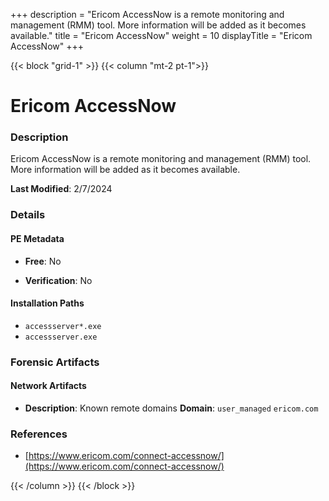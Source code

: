 +++
description = "Ericom AccessNow is a remote monitoring and management (RMM) tool. More information will be added as it becomes available."
title = "Ericom AccessNow"
weight = 10
displayTitle = "Ericom AccessNow"
+++


{{< block "grid-1" >}}
{{< column "mt-2 pt-1">}}

# Ericom AccessNow


### Description

Ericom AccessNow is a remote monitoring and management (RMM) tool. More information will be added as it becomes available.



**Last Modified**: 2/7/2024

### Details


#### PE Metadata


- **Free**: No

- **Verification**: No




#### Installation Paths
- `accessserver*.exe`
- `accessserver.exe`

### Forensic Artifacts




#### Network Artifacts

- **Description**: Known remote domains
  **Domain**: `user_managed` `ericom.com`





### References
- [https://www.ericom.com/connect-accessnow/](https://www.ericom.com/connect-accessnow/)



{{< /column >}}
{{< /block >}}
